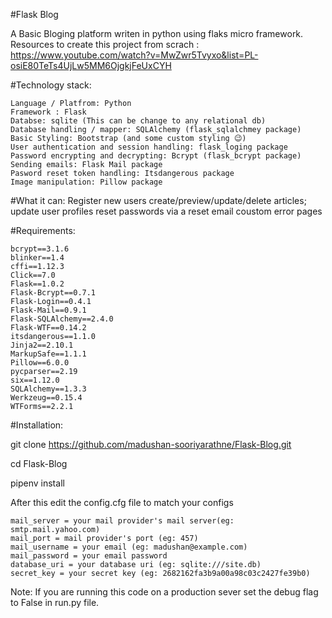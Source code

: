 #Flask Blog

A Basic Bloging platform writen in python using flaks micro framework.
Resources to create this project from scrach : https://www.youtube.com/watch?v=MwZwr5Tvyxo&list=PL-osiE80TeTs4UjLw5MM6OjgkjFeUxCYH

#Technology stack:

    Language / Platfrom: Python
    Framework : Flask
    Databse: sqlite (This can be change to any relational db)
    Database handling / mapper: SQLAlchemy (flask_sqlalchmey package)
    Basic Styling: Bootstrap (and some custom styling 😉)
    User authentication and session handling: flask_loging package
    Password encrypting and decrypting: Bcrypt (flask_bcrypt package)
    Sending emails: Flask Mail package
    Pasword reset token handling: Itsdangerous package
    Image manipulation: Pillow package
 

#What it can:
	Register new users
    create/preview/update/delete articles;
    update user profiles
    reset passwords via a reset email
    coustom error pages


#Requirements:

    bcrypt==3.1.6
	blinker==1.4
	cffi==1.12.3
	Click==7.0
	Flask==1.0.2
	Flask-Bcrypt==0.7.1
	Flask-Login==0.4.1
	Flask-Mail==0.9.1
	Flask-SQLAlchemy==2.4.0
	Flask-WTF==0.14.2
	itsdangerous==1.1.0
	Jinja2==2.10.1
	MarkupSafe==1.1.1
	Pillow==6.0.0
	pycparser==2.19
	six==1.12.0
	SQLAlchemy==1.3.3
	Werkzeug==0.15.4
	WTForms==2.2.1

#Installation:

git clone https://github.com/madushan-sooriyarathne/Flask-Blog.git

cd Flask-Blog

pipenv install

After this edit the config.cfg file to match your configs

    mail_server = your mail provider's mail server(eg: smtp.mail.yahoo.com)
	mail_port = mail provider's port (eg: 457)
	mail_username = your email (eg: madushan@example.com)
	mail_password = your email password
	database_uri = your database uri (eg: sqlite:///site.db)
	secret_key = your secret key (eg: 2682162fa3b9a00a98c03c2427fe39b0)

Note: If you are running this code on a production sever set the debug flag to False in run.py file.
    
    


